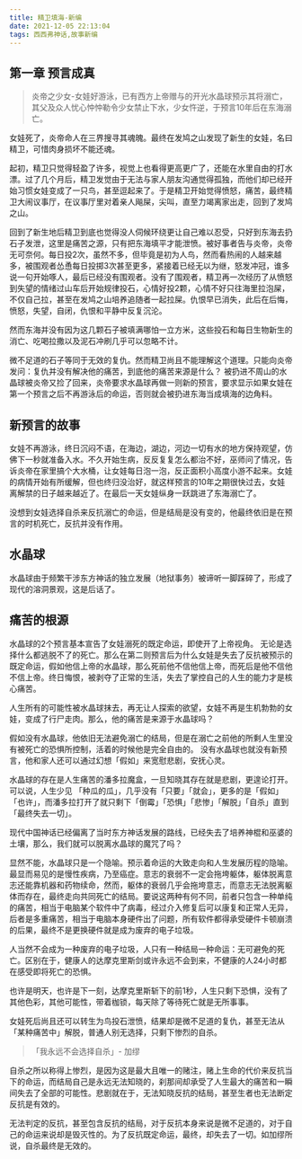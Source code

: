 ```yaml
---
title: 精卫填海-新编
date: 2021-12-05 22:13:04
tags: 西西弗神话,故事新编
---
```


## 第一章 预言成真

> 炎帝之少女-女娃好游泳，已有西方上帝赠与的开光水晶球预示其将溺亡，其父及众人忧心忡忡勒令少女禁止下水，少女忤逆，于预言10年后在东海溺亡。


女娃死了，炎帝命人在三界搜寻其魂魄。最终在发鸠之山发现了新生的女娃，名曰精卫，可惜肉身损坏不能还魂。
<!-- 变形记仿写 -->
起初，精卫只觉得轻盈了许多，视觉上也看得更高更广了，还能在水里自由的打水漂。过了几个月后，精卫发觉由于无法与家人朋友沟通觉得孤独，而他们却已经开始习惯女娃变成了一只鸟，甚至逗起来了。于是精卫开始觉得愤怒，痛苦，最终精卫大闹议事厅，在议事厅里对着亲人飚屎，尖叫，直至力竭离家出走，回到了发鸠之山。

回到了新生地后精卫到底也觉得没人伺候环绕更让自己难以忍受，只好到东海去扔石子发泄，这里是痛苦之源，只有把东海填平才能泄愤。被好事者告与炎帝，炎帝无可奈何。每日投2次，虽然不多，但毕竟是初为人鸟，然而看热闹的人越来越多，被围观者怂恿每日投掷3次甚至更多，紧接着已经无以为继，怒发冲冠，谁多说一句开始啄人，最后已经没有围观者。没有了围观者，精卫再一次经历了从愤怒到失望的情绪过山车后开始规律投石，心情好投2颗，心情不好只往海里拉泡屎，不仅自己拉，甚至在发鸠之山培养追随者一起拉屎。仇恨早已消失，此后在后悔，愤怒，失望，自闭，仇恨和平静中反复沉沦。

然而东海并没有因为这几颗石子被填满哪怕一立方米，这些投石和每日生物新生的消亡、吃喝拉撒以及泥石冲刷几乎可以忽略不计。

微不足道的石子等同于无效的复仇。然而精卫尚且不能理解这个道理。只能向炎帝发问：复仇并没有解决他的痛苦，到底他的痛苦来源是什么？
被扔进不周山的水晶球被炎帝又捡了回来，炎帝要求水晶球再做一则新的预言，要求显示如果女娃在第一个预言之后不再游泳后的命运，否则就会被扔进东海当成填海的边角料。

## 新预言的故事

女娃不再游泳，终日沉闷不语，在海边，湖边，河边一切有水的地方保持观望，仿佛下一秒就准备入水。不久开始生病，反反复复怎么都治不好，巫师问了情况，告诉炎帝在家里搞个大水桶，让女娃每日泡一泡，反正面积小高度小游不起来。女娃的病情开始有所缓解，但也终归没治好，就这样预言的10年之期很快过去，女娃离解禁的日子越来越近了。在最后一天女娃纵身一跃跳进了东海溺亡了。

没想到女娃选择自杀来反抗溺亡的命运，但是结局是没有变的，他最终依旧是在预言的时机死亡，反抗并没有作用。

## 水晶球

水晶球由于频繁干涉东方神话的独立发展（地狱事务）被谛听一脚踩碎了，形成了现代的溶洞景观，这是后话了。

## 痛苦的根源

水晶球的2个预言基本宣告了女娃溺死的既定命运，即使开了上帝视角。
无论是选择什么都逃脱不了的死亡。那么在第二则预言后为什么女娃是失去了反抗被预示的既定命运，假如他信上帝的水晶球，那么死前他不信他信上帝，而死后是他不信他不信上帝。终日悔恨，被剥夺了正常的生活，失去了掌控自己的人生的能力才是核心痛苦。

人生所有的可能性被水晶球抹去，再无让人探索的欲望，女娃不再是生机勃勃的女娃，变成了行尸走肉。那么，他的痛苦是来源于水晶球吗？

假如没有水晶球，他依旧无法避免溺亡的结局，但是在溺亡之前他的所剩人生里没有被死亡的恐惧所控制，活着的时候他是完全自由的。
没有水晶球也就没有新预言，他和家人还可以通过幻想「假如」来宽慰悲剧，安抚心灵。

水晶球的存在是人生痛苦的潘多拉魔盒，一旦知晓其存在就是悲剧，更遑论打开。可以说，人生少见 「种瓜的瓜」，几乎没有「只要」「就会」，更多的是「假如」「也许」，而潘多拉打开了就只剩下「倒霉」「恐惧」「悲惨」「解脱」「自杀」直到「最终失去一切」。

现代中国神话已经偏离了当时东方神话发展的路线，已经失去了培养神棍和巫婆的土壤，那么，我们就可以脱离水晶球的魔咒了吗？

显然不能，水晶球只是一个隐喻。预示着命运的大致走向和人生发展历程的隐喻。最显而易见的是慢性疾病，乃至癌症。意志的衰弱不一定会拖垮躯体，躯体脱离意志还能靠机器和药物续命，然而，躯体的衰弱几乎会拖垮意志，而意志无法脱离躯体而存在，最终走向共同死亡的结局。要说这两种有何不同，前者只包含一种单纯的痛苦，相当于电脑某个软件中了病毒，经过介入修复后可以康复和正常人无异，后者是多重痛苦，相当于电脑本身硬件出了问题，所有软件都得承受硬件卡顿崩溃的后果，最终不是更换硬件就是成为废弃的电子垃圾。

人当然不会成为一种废弃的电子垃圾，人只有一种结局一种命运：无可避免的死亡。区别在于，健康人的达摩克里斯剑或许永远不会到来，不健康的人24小时都在感受即将死亡的恐惧。

也许是明天，也许是下一刻，达摩克里斯斩下的前1秒，人生只剩下恐惧，没有了其他色彩，其他可能性，带着枷锁，每天除了等待死亡就是无所事事。

女娃死后尚且还可以转生为鸟投石泄愤，结果却是微不足道的复仇，甚至无法从「某种痛苦中」解脱，普通人别无选择，只剩下惨烈的自杀。

> 「我永远不会选择自杀」- 加缪

自杀之所以称得上惨烈，是因为这是最大且唯一的赌注，赌上生命的代价来反抗当下的命运，而结局自己是永远无法知晓的，刹那间却承受了人生最大的痛苦和一瞬间失去了全部的可能性。悲剧就在于，无法知晓反抗的结局，甚至生者也无法断定反抗是有效的。

无法判定的反抗，甚至包含反抗的结局，对于反抗本身来说是微不足道的，对于自己的命运来说却是毁灭性的。为了反抗既定命运，最终，却失去了一切。如加缪所说，自杀最终是无效的。

<!-- ---
title: 他们的失利与他们的傲慢
date: 2021-12-06 21:17:06
tags: 
--- -->
<!-- ## 他们的失利

### 从语言中开始消失的女性

#### 书面语言

`父父子子 君君臣臣` 皆指代男性，`在家从父 出嫁从夫 夫死从子`从少女到妇人到寡妇都是男性亲人的附庸，一个不能独立生活的人。

#### 通俗语言

### 性自由和荡妇羞辱

### 失去子宫，失去后代 失去「位置」，成为附庸

### 成为生育工具，被掠夺的女性的一生

### 微小的权利上强加道德的枷锁

## 他们的野蛮行径

### 掠夺语言第一性：特别的「他」

### 性自由与双标

### 掠夺后代，掠夺继承权

### 定制思想钢印：掠夺话语权-从不是女性却规训女性到制定道德枷锁

### 附庸的背刺：资源绑定的既得利益者们的团结

## 谁的傲慢

谁拥有权力，谁滥用权力，谁践踏底层。上层男性对中下层男性的收割，侵占和压榨，成为附庸的女性无权参与分配与再分配游戏。 -->

